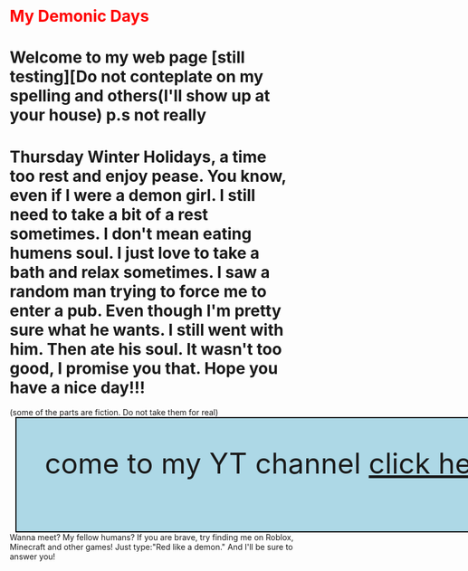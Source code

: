 <!DOCTYPE html>
<html lang=en>
    <style> div { background-color: lightblue;  font-size:50px;width:1000px;height:100px;padding:50px;margin-left:10px;border: 2px solid black}
    table {border: 2px solid black;border-collapse: collapse;}
         th,td {border: 3px solid black;padding:15px;}
    </style>
    <h1 style="color: red;"> My Demonic Days </head>
    <body style="margin: 100px;">
        <title>Aoi's blog </title>
    <h1 style="text-size-adjust:100px;">Welcome to my web page [still testing][Do not conteplate on my spelling and others(I'll show up at your house) p.s not really</h1>
    <h1>
    Thursday
        Winter Holidays, a time too rest and enjoy pease.
        You know, even if I were a demon girl. I still need to take a bit of a rest sometimes.
        I don't mean eating humens soul. 
        I just love to take a bath and relax sometimes.
        I saw a random man trying to force me to enter a pub.
        Even though I'm pretty sure what he wants.
        I still went with him.
        Then ate his soul.
        It wasn't too good, I promise you that.
        Hope you have a nice day!!!
    </h1>
        (some of the parts are fiction. Do not take them for real)
        <div>
            come to my YT channel
            <a href="https://www.youtube.com/@druid5823"> click here to see</a> 
        </div>
        Wanna meet? My fellow humans?
        If you are brave, try finding me on Roblox, Minecraft and other games! Just type:"Red like a demon." And I'll be sure to answer you!
        </body>
    </html>
